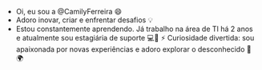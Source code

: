 - Oi, eu sou a @CamilyFerreira 😄
- Adoro inovar, criar e enfrentar desafios 💡
- Estou constantemente aprendendo. Já trabalho na área de TI há 2 anos e atualmente sou estagiária de suporte 💻🔧
⚡ Curiosidade divertida: sou apaixonada por novas experiências e adoro explorar o desconhecido 🚀🌍


